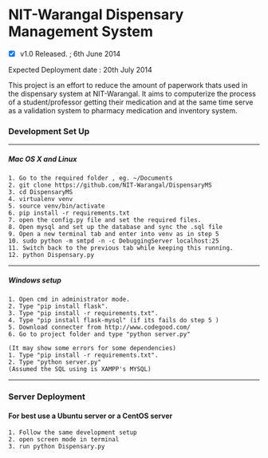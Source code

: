 NIT-Warangal Dispensary Management System
=========================================

- [x] v1.0 Released. ; 6th June 2014

Expected Deployment date : 20th July 2014

This project is an effort to reduce the amount of paperwork thats used in the dispensary system at NIT-Warangal. It aims to computerize the process of a student/professor getting their medication and at the same time serve as a validation system to pharmacy medication and inventory system.

### Development Set Up
-----------------------
##### Mac OS X and Linux

```
1. Go to the required folder , eg. ~/Documents
2. git clone https://github.com/NIT-Warangal/DispensaryMS
3. cd DispensaryMS
4. virtualenv venv
5. source venv/bin/activate
6. pip install -r requirements.txt
7. open the config.py file and set the required files.
8. Open mysql and set up the database and sync the .sql file
9. Open a new terminal tab and enter into venv as in step 5
10. sudo python -m smtpd -n -c DebuggingServer localhost:25
11. Switch back to the previous tab while keeping this running.
12. python Dispensary.py
```
-----------------------
##### Windows setup
```
1. Open cmd in administrator mode.
2. Type "pip install flask".
3. Type "pip install -r requirements.txt".
4. Type "pip install flask-mysql" (if its fails do step 5 )
5. Download connecter from http://www.codegood.com/
6. Go to project folder and type "python server.py"

(It may show some errors for some dependencies)
1. Type "pip install -r requirements.txt".
2. Type "python server.py"
(Assumed the SQL using is XAMPP's MYSQL)

```
-----------------------

### Server Deployment
#### For best use a Ubuntu server or a CentOS server
```
1. Follow the same development setup
2. open screen mode in terminal
3. run python Dispensary.py
```

